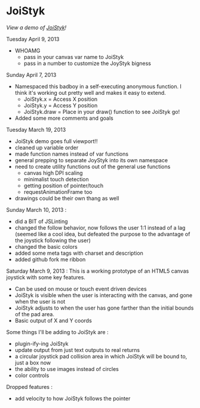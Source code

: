 JoiStyk
=======

*View a demo of [JoiStyk](http://projects.jaysonpotter.com/JoiStyk/)!*

Tuesday April 9, 2013
* WHOAMG
    * pass in your canvas var name to JoiStyk
    * pass in a number to customize the JoyStyk bigness

Sunday April 7, 2013
* Namespaced this badboy in a self-executing anonymous function. I think it's working out pretty well and makes it easy to extend.
	* JoiStyk.x = Access X position
	* JoiStyk.y = Access Y position
	* JoiStyk.draw = Place in your draw() function to see JoiStyk go!
* Added some more comments and goals

Tuesday March 19, 2013
* JoiStyk demo goes full viewport!!
* cleaned up variable order
* made function names instead of var functions
* general prepping to separate JoyStyk into its own namespace
* need to create utility functions out of the general use functions
	* canvas high DPI scaling 
	* minimalist touch detection
	* getting position of pointer/touch
	* requestAnimationFrame too
* drawings could be their own thang as well

Sunday March 10, 2013 : 
* did a BIT of JSLinting
* changed the follow behavior, now follows the user 1:1 instead of a lag (seemed like a cool idea, but defeated the purpose to the advantage of the joystick following the user)
* changed the basic colors
* added some meta tags with charset and description
* added github fork me ribbon

Saturday March 9, 2013 : 
This is a working prototype of an HTML5 canvas joystick with some key features. 
* Can be used on mouse or touch event driven devices
* JoiStyk is visible when the user is interacting with the canvas, and gone when the user is not
* JoiStyk adjusts to when the user has gone farther than the initial bounds of the pad area.
* Basic output of X and Y coords

Some things I'll be adding to JoiStyk are : 
* plugin-ify-ing JoiStyk
* update output from just text outputs to real returns
* a circular joystick pad collision area in which JoiStyk will be bound to, just a box now
* the ability to use images instead of circles
* color controls

Dropped features :
* add velocity to how JoiStyk follows the pointer

